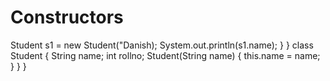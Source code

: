 # Constructors
 Student s1 = new Student("Danish);
        System.out.println(s1.name);
    } 
    }
    class Student {
        String name;
        int rollno;
        Student(String name) {
            this.name = name;
}        }
    }
    
